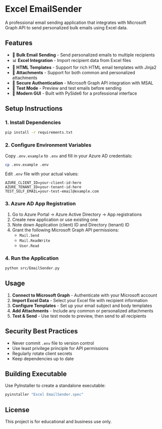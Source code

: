 # Excel EmailSender

A professional email sending application that integrates with Microsoft Graph API to send personalized bulk emails using Excel data.

## Features

- 📧 **Bulk Email Sending** - Send personalized emails to multiple recipients
- 📊 **Excel Integration** - Import recipient data from Excel files
- 🎨 **HTML Templates** - Support for rich HTML email templates with Jinja2
- 📎 **Attachments** - Support for both common and personalized attachments
- 🔐 **Secure Authentication** - Microsoft Graph API integration with MSAL
- 🎯 **Test Mode** - Preview and test emails before sending
- 📱 **Modern GUI** - Built with PySide6 for a professional interface

## Setup Instructions

### 1. Install Dependencies
```bash
pip install -r requirements.txt
```

### 2. Configure Environment Variables
Copy `.env.example` to `.env` and fill in your Azure AD credentials:
```bash
cp .env.example .env
```

Edit `.env` file with your actual values:
```
AZURE_CLIENT_ID=your-client-id-here
AZURE_TENANT_ID=your-tenant-id-here
TEST_SELF_EMAIL=your-test-email@example.com
```

### 3. Azure AD App Registration
1. Go to Azure Portal → Azure Active Directory → App registrations
2. Create new application or use existing one
3. Note down Application (client) ID and Directory (tenant) ID
4. Grant the following Microsoft Graph API permissions:
   - `Mail.Send`
   - `Mail.ReadWrite`
   - `User.Read`

### 4. Run the Application
```bash
python src/EmailSender.py
```

## Usage

1. **Connect to Microsoft Graph** - Authenticate with your Microsoft account
2. **Import Excel Data** - Select your Excel file with recipient information
3. **Configure Templates** - Set up your email subject and body templates
4. **Add Attachments** - Include any common or personalized attachments
5. **Test & Send** - Use test mode to preview, then send to all recipients

## Security Best Practices

- Never commit `.env` file to version control
- Use least privilege principle for API permissions
- Regularly rotate client secrets
- Keep dependencies up to date

## Building Executable

Use PyInstaller to create a standalone executable:
```bash
pyinstaller "Excel EmailSender.spec"
```

## License

This project is for educational and business use only.
